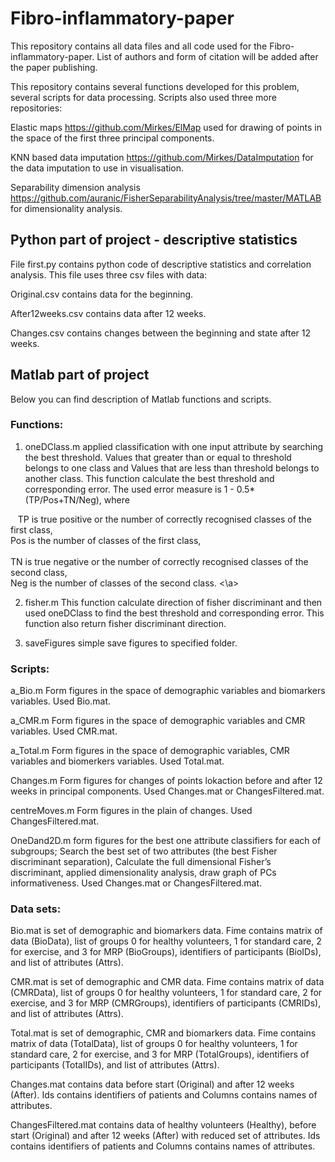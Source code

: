 # Fibro-inflammatory-paper
This repository contains all data files and all code used for the Fibro-inflammatory-paper. List of authors and form of citation will be added after the paper publishing.

This repository contains several functions developed for this problem, several scripts for data processing. Scripts also used three more repositories:

Elastic maps https://github.com/Mirkes/ElMap used for drawing of points in the space of the first three principal components.

KNN based data imputation https://github.com/Mirkes/DataImputation for the data imputation to use in visualisation.

Separability dimension analysis https://github.com/auranic/FisherSeparabilityAnalysis/tree/master/MATLAB for dimensionality analysis.

## Python part of project - descriptive statistics
File first.py contains python code of descriptive statistics and correlation analysis. This file uses three csv files with data:

Original.csv contains data for the beginning.

After12weeks.csv contains data after 12 weeks.

Changes.csv contains changes between the beginning and state after 12 weeks.

## Matlab part of project
Below you can find description of Matlab functions and scripts.

### Functions:
1. oneDClass.m applied classification with one input attribute by searching the best threshold. Values that greater than or equal to threshold belongs to one class and Values that are less than threshold belongs to another class. This function calculate the best threshold and corresponding error. The used error measure is 1 - 0.5*(TP/Pos+TN/Neg), where <br>

<a>&nbsp;&nbsp;&nbsp;TP is true positive or the number of correctly recognised classes of the first class,<br>
Pos is the number of classes of the first class,<br>	
	TN is true negative or the number of correctly recognised classes of the second class, <br>	
	Neg is the number of classes of the second class. <\a>
	
2. fisher.m This function calculate direction of fisher discriminant and then used oneDClass to find the best threshold and corresponding error. This function also return fisher discriminant direction.

4. saveFigures simple save figures to specified folder.

### Scripts:
a_Bio.m Form figures in the space of demographic variables and biomarkers variables. Used Bio.mat.

a_CMR.m Form figures in the space of demographic variables and CMR variables. Used CMR.mat.

a_Total.m Form figures in the space of demographic variables, CMR variables and biomerkers variables. Used Total.mat.

Changes.m Form figures for changes of points lokaction before and after 12 weeks in principal components. Used Changes.mat or ChangesFiltered.mat.

centreMoves.m Form figures in the plain of changes. Used ChangesFiltered.mat.

OneDand2D.m form figures for the best one attribute classifiers for each of subgroups; Search the best set of two attributes (the best Fisher discriminant separation), Calculate the full dimensional Fisher’s discriminant, applied dimensionality analysis, draw graph of PCs informativeness. Used Changes.mat or ChangesFiltered.mat.

### Data sets:
Bio.mat is set of demographic and biomarkers data. Fime contains matrix of data (BioData), list of groups 0 for healthy volunteers, 1 for standard care, 2 for exercise, and 3 for MRP (BioGroups), identifiers of participants (BioIDs), and list of attributes (Attrs). 

CMR.mat is set of demographic and CMR data. Fime contains matrix of data (CMRData), list of groups 0 for healthy volunteers, 1 for standard care, 2 for exercise, and 3 for MRP (CMRGroups), identifiers of participants (CMRIDs), and list of attributes (Attrs). 

Total.mat is set of demographic, CMR and biomarkers data. Fime contains matrix of data (TotalData), list of groups 0 for healthy volunteers, 1 for standard care, 2 for exercise, and 3 for MRP (TotalGroups), identifiers of participants (TotalIDs), and list of attributes (Attrs). 

Changes.mat contains data before start (Original) and after 12 weeks (After). Ids contains identifiers of patients and Columns contains names of attributes.

ChangesFiltered.mat contains data of healthy volunteers (Healthy), before start (Original) and after 12 weeks (After) with reduced set of attributes. Ids contains identifiers of patients and Columns contains names of attributes.
